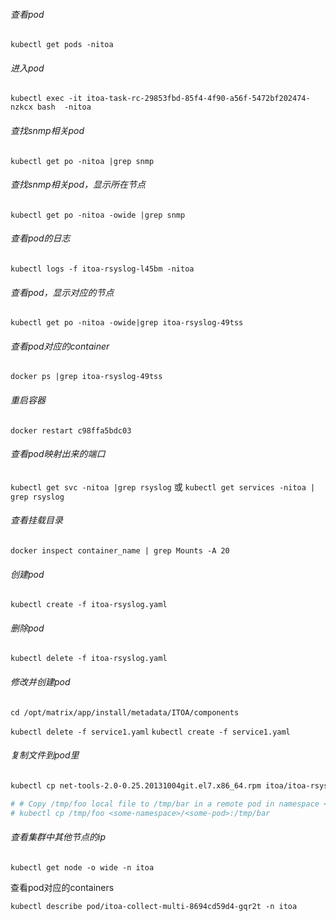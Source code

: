 ###### 查看pod

`kubectl get pods -nitoa`

###### 进入pod

`kubectl exec -it itoa-task-rc-29853fbd-85f4-4f90-a56f-5472bf202474-nzkcx bash  -nitoa`

###### 查找snmp相关pod

`kubectl get po -nitoa |grep snmp`

###### 查找snmp相关pod，显示所在节点

`kubectl get po -nitoa -owide |grep snmp`

###### 查看pod的日志

`kubectl logs -f itoa-rsyslog-l45bm -nitoa`

###### 查看pod，显示对应的节点

`kubectl get po -nitoa -owide|grep itoa-rsyslog-49tss`

###### 查看pod对应的container

`docker ps |grep itoa-rsyslog-49tss`

###### 重启容器

`docker restart c98ffa5bdc03`

###### 查看pod映射出来的端口

`kubectl get svc -nitoa |grep rsyslog`
或
`kubectl get services -nitoa | grep rsyslog`

###### 查看挂载目录

`docker inspect container_name | grep Mounts -A 20`

###### 创建pod

`kubectl create -f itoa-rsyslog.yaml`

###### 删除pod

`kubectl delete -f itoa-rsyslog.yaml`

###### 修改并创建pod

`cd /opt/matrix/app/install/metadata/ITOA/components`  

`kubectl delete -f service1.yaml`
`kubectl create -f service1.yaml` 

###### 复制文件到pod里

```bash
kubectl cp net-tools-2.0-0.25.20131004git.el7.x86_64.rpm itoa/itoa-rsyslog-6bc6c4fc8b-xrjjg:/packages

# # Copy /tmp/foo local file to /tmp/bar in a remote pod in namespace <some-namespace> 
# kubectl cp /tmp/foo <some-namespace>/<some-pod>:/tmp/bar
```

###### 查看集群中其他节点的ip

`kubectl get node -o wide -n itoa`



查看pod对应的containers

`kubectl describe pod/itoa-collect-multi-8694cd59d4-gqr2t -n itoa`








